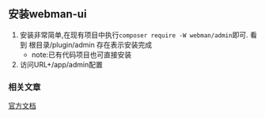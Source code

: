 ## 安装webman-ui
1.  安装非常简单,在现有项目中执行```composer require -W webman/admin```即可. 看到 根目录/plugin/admin 存在表示安装完成
    -   note:已有代码项目也可直接安装
2.  访问URL+/app/admin配置


### 相关文章
[官方文档](https://www.workerman.net/plugin/82)